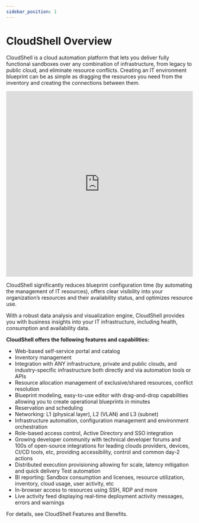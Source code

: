 ```yaml
---
sidebar_position: 1
---
```


# CloudShell Overview
CloudShell is a cloud automation platform that lets you deliver fully functional sandboxes over any combination of infrastructure, from legacy to public cloud, and eliminate resource conflicts. Creating an IT environment blueprint can be as simple as dragging the resources you need from the inventory and creating the connections between them.

<iframe width="100%" height="500px" src="https://www.youtube.com/embed/nzhSpZCeYg8" title="CloudShell Cloud Sandboxing Overview Demo" frameborder="0" allow="accelerometer; autoplay; clipboard-write; encrypted-media; gyroscope; picture-in-picture; web-share" allowfullscreen></iframe>


CloudShell significantly reduces blueprint configuration time (by automating the management of IT resources), offers clear visibility into your organization’s resources and their availability status, and optimizes resource use.

With a robust data analysis and visualization engine, CloudShell provides you with business insights into your IT infrastructure, including health, consumption and availability data.

**CloudShell offers the following features and capabilities:**
* Web-based self-service portal and catalog
* Inventory management
* Integration with ANY infrastructure, private and public clouds, and industry-specific infrastructure both directly and via automation tools or APIs
* Resource allocation management of exclusive/shared resources, conflict resolution
* Blueprint modeling, easy-to-use editor with drag-and-drop capabilities allowing you to create operational blueprints in minutes
* Reservation and scheduling
* Networking: L1 (physical layer), L2 (VLAN) and L3 (subnet)
* Infrastructure automation, configuration management and environment orchestration
* Role-based access control, Active Directory and SSO integration
* Growing developer community with technical developer forums and 100s of open-source integrations for leading clouds providers, devices, CI/CD tools, etc, providing accessibility, control and common day-2 actions
*  Distributed execution provisioning allowing for scale, latency mitigation and quick delivery
Test automation
*  BI reporting: Sandbox consumption and licenses, resource utilization, inventory, cloud usage, user activity, etc
* In-browser access to resources using SSH, RDP and more
*  Live activity feed displaying real-time deployment activity messages, errors and warnings

For details, see CloudShell Features and Benefits.